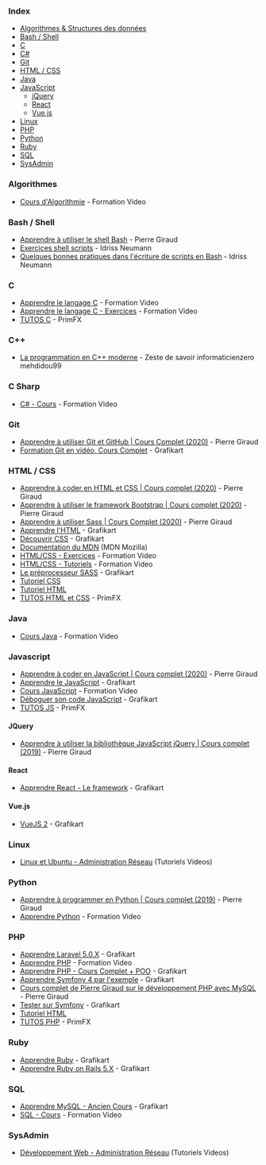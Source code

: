 ### Index

* [Algorithmes & Structures des données](#algorithmes)
* [Bash / Shell](#bash--shell)
* [C](#c)
* [C#](#c-sharp)
* [Git](#git)
* [HTML / CSS](#html--css)
* [Java](#java)
* [JavaScript](#javascript)
  * [jQuery](#jquery)
  * [React](#react)
  * [Vue.js](#vuejs)
* [Linux](#linux)
* [PHP](#php)
* [Python](#python)
* [Ruby](#ruby)
* [SQL](#sql)
* [SysAdmin](#sysadmin)


### Algorithmes

* [Cours d'Algorithmie](https://www.youtube.com/playlist?list=PLrSOXFDHBtfGy7xYmf5LlNr8f-niDkf7_) - Formation Video


### Bash / Shell

* [Apprendre à utiliser le shell Bash](https://www.pierre-giraud.com/shell-bash/) - Pierre Giraud
* [Exercices shell scripts](https://ineumann.developpez.com/tutoriels/linux/exercices-shell/) - Idriss Neumann
* [Quelques bonnes pratiques dans l'écriture de scripts en Bash](https://ineumann.developpez.com/tutoriels/linux/bash-bonnes-pratiques/) - Idriss Neumann


### C

* [Apprendre le langage C](https://www.youtube.com/playlist?list=PLrSOXFDHBtfEh6PCE39HERGgbbaIHhy4j) - Formation Video
* [Apprendre le langage C - Exercices](https://www.youtube.com/playlist?list=PLrSOXFDHBtfF6lXQpJ4hBha76DsQufiEQ) - Formation Video
* [TUTOS C](https://www.youtube.com/playlist?list=PLEagTQfI6nPOWS4JPnxW5pRVgeyLuS5oC) - PrimFX


### C++
* [La programmation en C++ moderne](https://zestedesavoir.com/tutoriels/822/la-programmation-en-c-moderne/) - Zeste de savoir informaticienzero mehdidou99


### C Sharp

* [C# - Cours](https://www.youtube.com/playlist?list=PLrSOXFDHBtfGBHAMEg9Om9nF_7R7h5mO7) - Formation Video


### Git

* [Apprendre à utiliser Git et GitHub \| Cours Complet (2020)](https://www.pierre-giraud.com/git-github-apprendre-cours/) - Pierre Giraud
* [Formation Git en vidéo, Cours Complet](https://www.youtube.com/playlist?list=PLjwdMgw5TTLXuY5i7RW0QqGdW0NZntqiP) - Grafikart


### HTML / CSS

* [Apprendre à coder en HTML et CSS \| Cours complet (2020)](https://www.pierre-giraud.com/html-css-apprendre-coder-cours/) - Pierre Giraud
* [Apprendre à utiliser le framework Bootstrap \| Cours complet (2020)](https://www.pierre-giraud.com/bootstrap-apprendre-cours/) - Pierre Giraud
* [Apprendre à utiliser Sass \| Cours Complet (2020)](https://www.pierre-giraud.com/sass-apprendre-cours-complet/) - Pierre Giraud
* [Apprendre l'HTML](https://www.youtube.com/playlist?list=PLjwdMgw5TTLUeixVGPNl1uZNeJy4UY6qX) - Grafikart
* [Découvrir CSS](https://www.youtube.com/playlist?list=PLjwdMgw5TTLVjTZQocrMwKicV5wsZlRpj) - Grafikart
* [Documentation du MDN](https://developer.mozilla.org/fr/) (MDN Mozilla)
* [HTML/CSS - Exercices](https://www.youtube.com/playlist?list=PLrSOXFDHBtfHEFVqv0pjGkPHv6PhWZQBb) - Formation Video
* [HTML/CSS - Tutoriels](https://www.youtube.com/playlist?list=PLrSOXFDHBtfG1_4HrfPttdwF8aLpgdsRL) - Formation Video
* [Le préprocesseur SASS](https://www.youtube.com/playlist?list=PLjwdMgw5TTLWVp8WUGheSrGnmEWIMk9H6) - Grafikart
* [Tutoriel CSS](http://fr.html.net/tutorials/css/)
* [Tutoriel HTML](http://fr.html.net/tutorials/html/)
* [TUTOS HTML et CSS](https://www.youtube.com/playlist?list=PLEagTQfI6nPObScwsDmTCbLuZXRYfiUM-) - PrimFX


### Java

* [Cours Java](https://www.youtube.com/playlist?list=PLrSOXFDHBtfHkq8dd3BbSaopVgRSYtgPv) - Formation Video


### Javascript

* [Apprendre à coder en JavaScript \| Cours complet (2020)](https://www.pierre-giraud.com/javascript-apprendre-coder-cours/) - Pierre Giraud
* [Apprendre le JavaScript](https://www.youtube.com/playlist?list=PLjwdMgw5TTLVzD9Jq_WBd1crqDwXRn4cw) - Grafikart
* [Cours JavaScript](https://www.youtube.com/playlist?list=PLrSOXFDHBtfGxf_PtXLu_OrjFKt4_dqB_) - Formation Video
* [Déboguer son code JavaScript](https://www.youtube.com/playlist?list=PLjwdMgw5TTLWWXgsHpfCLHJ1Oq4YnE08e) - Grafikart
* [TUTOS JS](https://www.youtube.com/playlist?list=PLEagTQfI6nPPVSKoYo2p8Cf8eijcyz5t9) - PrimFX


#### JQuery

* [Apprendre à utiliser la bibliothèque JavaScript jQuery \| Cours complet (2019)](https://www.pierre-giraud.com/jquery-apprendre-cours/) - Pierre Giraud


#### React

* [Apprendre React - Le framework](https://www.youtube.com/playlist?list=PLjwdMgw5TTLWom67YfZuha-1iYzIirwJR) - Grafikart


#### Vue.js

* [VueJS 2](https://www.youtube.com/playlist?list=PLjwdMgw5TTLW-mAtlR46VajrKs4dep3y0) - Grafikart


### Linux

* [Linux et Ubuntu - Administration Réseau](https://www.tutoriels-video.fr/category/ubuntu/) (Tutoriels Videos)


### Python

* [Apprendre à programmer en Python \| Cours complet (2019)](https://www.pierre-giraud.com/python-apprendre-programmer-cours/) - Pierre Giraud
* [Apprendre Python](https://www.youtube.com/playlist?list=PLrSOXFDHBtfHg8fWBd7sKPxEmahwyVBkC) - Formation Video


### PHP

* [Apprendre Laravel 5.0.X](https://www.youtube.com/playlist?list=PLjwdMgw5TTLUCpXVEehCHs99N7IWByS3i) - Grafikart
* [Apprendre PHP](https://www.youtube.com/playlist?list=PLrSOXFDHBtfFuZttC17M-jNpKnzUL5Adc) - Formation Video
* [Apprendre PHP - Cours Complet + POO](https://www.youtube.com/playlist?list=PLjwdMgw5TTLVDv-ceONHM_C19dPW1MAMD) - Grafikart
* [Apprendre Symfony 4 par l'exemple](https://www.youtube.com/playlist?list=PLjwdMgw5TTLX7wmorGgfrqI9TcA8nMb29) - Grafikart
* [Cours complet de Pierre Giraud sur le développement PHP avec MySQL](https://www.pierre-giraud.com/php-mysql-apprendre-coder-cours/) - Pierre Giraud
* [Tester sur Symfony](https://www.youtube.com/playlist?list=PLjwdMgw5TTLWtWmdMzPaoc45Iztu7tVQ8) - Grafikart
* [Tutoriel HTML](http://fr.html.net/tutorials/php/)
* [TUTOS PHP](https://www.youtube.com/playlist?list=PLEagTQfI6nPN2sdrLWhX_hO1pMOmC9JGU) - PrimFX


### Ruby

* [Apprendre Ruby](https://www.youtube.com/playlist?list=PLjwdMgw5TTLVVJHvstDYgqTCao-e-BgA8) - Grafikart
* [Apprendre Ruby on Rails 5.X](https://www.youtube.com/playlist?list=PLjwdMgw5TTLWfI1B2Wv2WPgR9iOyw12zi) - Grafikart


### SQL

* [Apprendre MySQL - Ancien Cours](https://www.youtube.com/playlist?list=PLjwdMgw5TTLUJLpzUYGBK7K5-hPgZA7zo) - Grafikart
* [SQL - Cours](https://www.youtube.com/playlist?list=PLrSOXFDHBtfGl66sXijiN8SU9YJaM_EQg) - Formation Video


### SysAdmin

* [Développement Web - Administration Réseau](https://www.tutoriels-video.fr/category/webdev/) (Tutoriels Videos)
